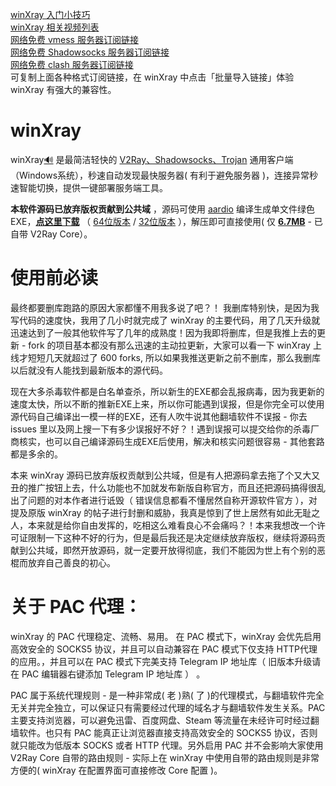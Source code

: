 [winXray 入门小技巧](./sub/introduce.md)   
[winXray 相关视频列表](https://www.youtube.com/results?search_query=winXray)  
[网络免费 vmess 服务器订阅链接](https://proxypool.ga/vmess/sub)   
[网络免费 Shadowsocks 服务器订阅链接](https://proxypool.ga/ss/sub)     
[网络免费 clash 服务器订阅链接](https://proxypoolss.tk/clash/proxies?speed=100&type=vmess,trojan)   
可复制上面各种格式订阅链接，在 winXray 中点击「批量导入链接」体验 winXray 有强大的兼容性。  

# winXray 
winXray[:loud_sound:](http://dict.youdao.com/dictvoice?audio=winxray&type=2) 是最简洁轻快的 [V2Ray、Shadowsocks、Trojan](https://github.com/v2fly/v2ray-core) 通用客户端（Windows系统），秒速自动发现最快服务器( 有利于避免服务器 )，连接异常秒速智能切换，提供一键部署服务端工具。 

**本软件源码已放弃版权贡献到公共域** ，源码可使用 [aardio](http://www.aardio.com) 编译生成单文件绿色EXE，**[点这里下载](./../../raw/master/release/winXray.7z)** （ [64位版本](./../../raw/master/release/winXray.7z) / [32位版本](./../../raw/master/release/winXray32.7z) ），解压即可直接使用( 仅  **[6.7MB](./../../raw/master/release/winXray.7z)** - 已自带 V2Ray Core）。  

# 使用前必读    
最终都要删库跑路的原因大家都懂不用我多说了吧？！ 我删库特别快，是因为我写代码的速度快，我用了几小时就完成了 winXray 的主要代码，用了几天升级就迅速达到了一般其他软件写了几年的成熟度！因为我即将删库，但是我推上去的更新 - fork 的项目基本都没有那么迅速的主动拉更新，大家可以看一下 winXray 上线才短短几天就超过了 600 forks, 所以如果我推送更新之前不删库，那么我删库以后就没有人能找到最新版本的源代码。   
  
现在大多杀毒软件都是白名单查杀，所以新生的EXE都会乱报病毒，因为我更新的速度太快，所以不断的推新EXE上来，所以你可能遇到误报，但是你完全可以使用源代码自己编译出一模一样的EXE，还有人吹牛说其他翻墙软件不误报 - 你去 issues 里以及网上搜一下有多少误报好不好？！遇到误报可以提交给你的杀毒厂商核实，也可以自己编译源码生成EXE后使用，解决和核实问题很容易 - 其他套路都是多余的。
  
本来 winXray 源码已放弃版权贡献到公共域，但是有人把源码拿去拖了个又大又丑的推广按钮上去，什么功能也不加就发布新版自称官方，而且还把源码搞得很乱出了问题的对本作者进行诋毁（ 错误信息都看不懂居然自称开源软件官方 ），对提及原版 winXray 的帖子进行封删和威胁，我真是惊到了世上居然有如此无耻之人，本来就是给你自由发挥的，吃相这么难看良心不会痛吗？！本来我想改一个许可证限制一下这种不好的行为，但是最后我还是决定继续放弃版权，继续将源码贡献到公共域，即然开放源码，就一定要开放得彻底，我们不能因为世上有个别的恶棍而放弃自己善良的初心。 

# 关于 PAC 代理：
winXray 的 PAC 代理稳定、流畅、易用。  在 PAC 模式下，winXray 会优先启用高效安全的 SOCKS5 协议，并且可以自动兼容在 PAC 模式下仅支持 HTTP代理的应用。，并且可以在 PAC 模式下完美支持 Telegram IP 地址库（ 旧版本升级请在 PAC 编辑器右键添加 Telegram IP 地址库 ） 。

PAC 属于系统代理规则 - 是一种非常成( 老 )熟( 了 )的代理模式，与翻墙软件完全无关并完全独立，可以保证只有需要经过代理的域名才与翻墙软件发生关系。PAC 主要支持浏览器，可以避免迅雷、百度网盘、Steam 等流量在未经许可时经过翻墙软件。也只有 PAC 能真正让浏览器直接支持高效安全的 SOCKS5 协议，否则就只能改为低版本 SOCKS 或者 HTTP 代理。另外启用 PAC 并不会影响大家使用 V2Ray Core 自带的路由规则 -  实际上在 winXray 中使用自带的路由规则是非常方便的( winXray 在配置界面可直接修改 Core 配置 )。 


